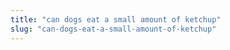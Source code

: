 ```yaml
---
title: "can dogs eat a small amount of ketchup"
slug: "can-dogs-eat-a-small-amount-of-ketchup"
---
```


